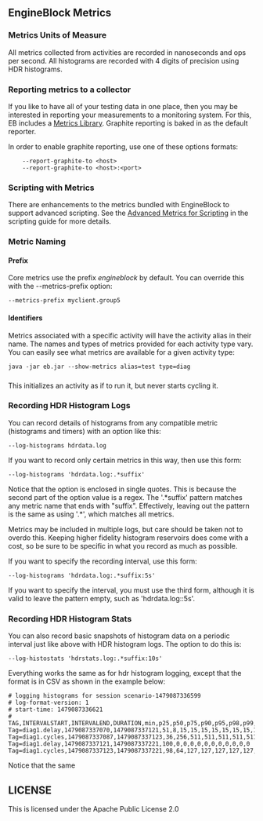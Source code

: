 ## EngineBlock Metrics

### Metrics Units of Measure

All metrics collected from activities are recorded in nanoseconds and ops per second. All histograms are recorded with 4 digits of precision using HDR histograms.

### Reporting metrics to a collector
If you like to have all of your testing data in one place, then you may be interested in reporting your measurements to a monitoring system. For this, EB includes a [Metrics Library](https://github.com/dropwizard/metrics). Graphite reporting is baked in as the default reporter.

In order to enable graphite reporting, use one of these options formats:
~~~
    --report-graphite-to <host>
    --report-graphite-to <host>:<port>
~~~

### Scripting with Metrics

There are enhancements to the metrics bundled with EngineBlock to support advanced scripting. See the [Advanced Metrics for Scripting](scripting.md#enhanced-metrics-for-scripting) in the scripting guide for more details.

### Metric Naming

#### Prefix
Core metrics use the prefix _engineblock_ by default. You can override this with the --metrics-prefix option:

    --metrics-prefix myclient.group5

#### Identifiers

Metrics associated with a specific activity will have the activity alias in their name. The names and types of metrics provided for each activity type vary. You can easily see what metrics are available for a given activity type:

~~~
java -jar eb.jar --show-metrics alias=test type=diag
~~~

### 
This initializes an activity as if to run it, but never starts cycling it. 

### Recording HDR Histogram Logs
You can record details of histograms from any compatible metric (histograms and timers) with an option like this:
~~~
--log-histograms hdrdata.log
~~~
If you want to record only certain metrics in this way, then use this form:
~~~
--log-histograms 'hdrdata.log:.*suffix'
~~~
Notice that the option is enclosed in single quotes. This is because the second part of the option value is a regex. The '.*suffix' pattern matches any metric name that ends with "suffix". Effectively, leaving out the pattern is the same as using '.\*', which matches all metrics.

Metrics may be included in multiple logs, but care should be taken not to overdo this. Keeping higher fidelity histogram reservoirs does come with a cost, so be sure to be specific in what you record as much as possible.

If you want to specify the recording interval, use this form:
~~~
--log-histograms 'hdrdata.log:.*suffix:5s'
~~~
If you want to specify the interval, you must use the third form, although it is valid to leave
the pattern empty, such as 'hdrdata.log::5s'.

### Recording HDR Histogram Stats
You can also record basic snapshots of histogram data on a periodic interval just like above with
HDR histogram logs. The option to do this is:
~~~
--log-histostats 'hdrstats.log:.*suffix:10s'
~~~
Everything works the same as for hdr histogram logging, except that the format is in
CSV as shown in the example below:
~~~
# logging histograms for session scenario-1479087336599
# log-format-version: 1
# start-time: 1479087336621
# TAG,INTERVALSTART,INTERVALEND,DURATION,min,p25,p50,p75,p90,p95,p98,p99,p999,p9999,max
Tag=diag1.delay,1479087337070,1479087337121,51,8,15,15,15,15,15,15,15,15,15,15
Tag=diag1.cycles,1479087337087,1479087337123,36,256,511,511,511,511,511,511,511,511,511,4194303
Tag=diag1.delay,1479087337121,1479087337221,100,0,0,0,0,0,0,0,0,0,0,0
Tag=diag1.cycles,1479087337123,1479087337221,98,64,127,127,127,127,127,127,127,127,127,524287
~~~

Notice that the same 

## LICENSE

This is licensed under the Apache Public License 2.0
